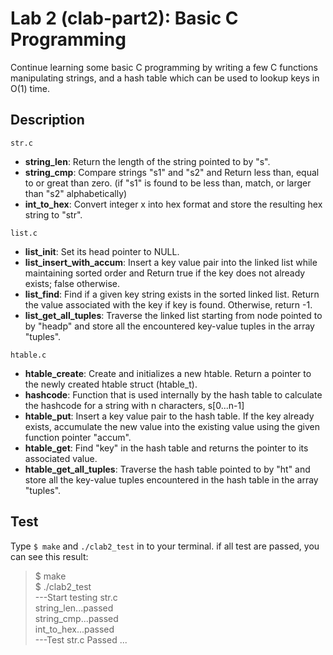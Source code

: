 # Lab 2 (clab-part2): Basic C Programming

Continue learning some basic C programming by writing a few C functions manipulating strings, and a hash table which can be used to lookup keys in O(1) time.

## Description

`str.c`

- **string_len**: Return the length of the string pointed to by "s".
- **string_cmp**: Compare strings "s1" and "s2" and Return less than, equal to or great than zero. (if "s1" is found to be less than, match, or larger than "s2" alphabetically)
- **int_to_hex**: Convert integer x into hex format and store the resulting hex string to "str".

`list.c`

- **list_init**: Set its head pointer to NULL.
- **list_insert_with_accum**: Insert a key value pair into the linked list while maintaining sorted order and Return true if the key does not already exists; false otherwise.
- **list_find**: Find if a given key string exists in the sorted linked list. Return the value associated with the key if key is found. Otherwise, return -1.
- **list_get_all_tuples**: Traverse the linked list starting from node pointed to by "headp" and store all the encountered key-value tuples in the array "tuples".

`htable.c`

- **htable_create**: Create and initializes a new htable. Return a pointer to the newly created htable struct (htable_t).
- **hashcode**: Function that is used internally by the hash table to calculate the hashcode for a string with n characters, s[0...n-1]
- **htable_put**: Insert a key value pair to the hash table. If the key already exists, accumulate the new value into the existing value using the given function pointer "accum".
- **htable_get**: Find "key" in the hash table and returns the pointer to its associated value.
- **htable_get_all_tuples**: Traverse the hash table pointed to by "ht" and store all the key-value tuples encountered in the hash table in the array "tuples".

## Test

Type `$ make` and `./clab2_test` in to your terminal.
if all test are passed, you can see this result:

> $ make <br/>
> $ ./clab2_test <br/>
> ---Start testing str.c <br/>
> string_len...passed <br/>
> string_cmp...passed <br/>
> int_to_hex...passed <br/>
> ---Test str.c Passed
> ...
